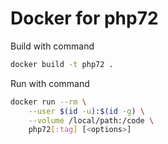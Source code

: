 # Docker for php72

Build with command

```bash
docker build -t php72 .
```

Run with command

```bash
docker run --rm \
    --user $(id -u):$(id -g) \
    --volume /local/path:/code \
    php72[:tag] [<options>]
```

